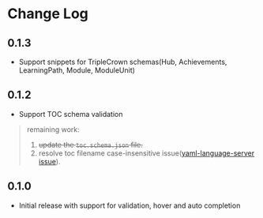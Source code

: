 # Change Log

## **0.1.3**

- Support snippets for TripleCrown schemas(Hub, Achievements, LearningPath, Module, ModuleUnit)

## **0.1.2**

- Support TOC schema validation

> remaining work:
> 1. ~~update the `toc.schema.json` file.~~
> 2. resolve toc filename case-insensitive issue([yaml-language-server issue](https://github.com/redhat-developer/yaml-language-server/pull/79)).

## **0.1.0**

- Initial release with support for validation, hover and auto completion